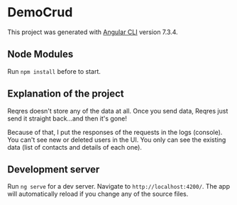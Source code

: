 # DemoCrud

This project was generated with [Angular CLI](https://github.com/angular/angular-cli) version 7.3.4.

## Node Modules

Run `npm install` before to start.

## Explanation of the project

Reqres doesn't store any of the data at all. Once you send data, Reqres just send it straight back...and then it's gone!

Because of that, I put the responses of the requests in the logs (console). You can't see new or deleted users in the UI. You only can see the existing data (list of contacts and details of each one).

## Development server

Run `ng serve` for a dev server. Navigate to `http://localhost:4200/`. The app will automatically reload if you change any of the source files.
